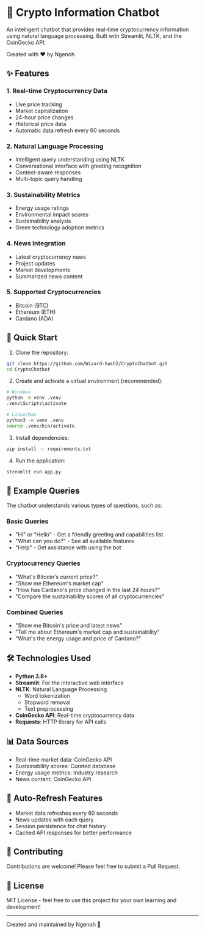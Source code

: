 # 🤖 Crypto Information Chatbot

An intelligent chatbot that provides real-time cryptocurrency information using natural language processing. Built with Streamlit, NLTK, and the CoinGecko API.

Created with ❤️ by Ngenoh

## ✨ Features

### 1. Real-time Cryptocurrency Data
- Live price tracking
- Market capitalization
- 24-hour price changes
- Historical price data
- Automatic data refresh every 60 seconds

### 2. Natural Language Processing
- Intelligent query understanding using NLTK
- Conversational interface with greeting recognition
- Context-aware responses
- Multi-topic query handling

### 3. Sustainability Metrics
- Energy usage ratings
- Environmental impact scores
- Sustainability analysis
- Green technology adoption metrics

### 4. News Integration
- Latest cryptocurrency news
- Project updates
- Market developments
- Summarized news content

### 5. Supported Cryptocurrencies
- Bitcoin (BTC)
- Ethereum (ETH)
- Cardano (ADA)

## 🚀 Quick Start

1. Clone the repository:
```bash
git clone https://github.com/Wizard-hash2/CryptoChatbot.git
cd CryptoChatbot
```

2. Create and activate a virtual environment (recommended):
```bash
# Windows
python -m venv .venv
.venv\Scripts\activate

# Linux/Mac
python3 -m venv .venv
source .venv/bin/activate
```

3. Install dependencies:
```bash
pip install -r requirements.txt
```

4. Run the application:
```bash
streamlit run app.py
```

## 💬 Example Queries

The chatbot understands various types of questions, such as:

### Basic Queries
- "Hi" or "Hello" - Get a friendly greeting and capabilities list
- "What can you do?" - See all available features
- "Help" - Get assistance with using the bot

### Cryptocurrency Queries
- "What's Bitcoin's current price?"
- "Show me Ethereum's market cap"
- "How has Cardano's price changed in the last 24 hours?"
- "Compare the sustainability scores of all cryptocurrencies"

### Combined Queries
- "Show me Bitcoin's price and latest news"
- "Tell me about Ethereum's market cap and sustainability"
- "What's the energy usage and price of Cardano?"

## 🛠️ Technologies Used

- **Python 3.8+**
- **Streamlit**: For the interactive web interface
- **NLTK**: Natural Language Processing
  - Word tokenization
  - Stopword removal
  - Text preprocessing
- **CoinGecko API**: Real-time cryptocurrency data
- **Requests**: HTTP library for API calls

## 📊 Data Sources

- Real-time market data: CoinGecko API
- Sustainability scores: Curated database
- Energy usage metrics: Industry research
- News content: CoinGecko API

## 🔄 Auto-Refresh Features

- Market data refreshes every 60 seconds
- News updates with each query
- Session persistence for chat history
- Cached API responses for better performance

## 🤝 Contributing

Contributions are welcome! Please feel free to submit a Pull Request.

## 📝 License

MIT License - feel free to use this project for your own learning and development!

---
Created and maintained by Ngenoh 🌟 